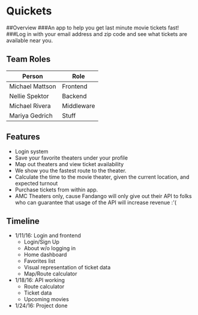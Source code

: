 # Quickets

##Overview
###An app to help you get last minute movie tickets fast!
###Log in with your email address and zip code and see what tickets are available near you.

## Team Roles
|Person            |Role           |
|------------------|---------------|
| Michael Mattson  |Frontend       |
| Nellie Spektor   |Backend        |
| Michael Rivera   |Middleware     |
| Mariya Gedrich   |Stuff          |

## Features
* Login system
* Save your favorite theaters under your profile
* Map out theaters and view ticket availability
* We show you the fastest route to the theater.
* Calculate the time to the movie theater, given the current location, and expected turnout
* Purchase tickets from within app.
* AMC Theaters only, cause Fandango will only give out their API to folks who can guarantee that usage of the API will increase revenue :'(

## Timeline
* 1/11/16: Login and frontend
  * Login/Sign Up
  * About w/o logging in
  * Home dashboard
  * Favorites list
  * Visual representation of ticket data
  * Map/Route calculator
* 1/18/16: API working
  * Route calculator
  * Ticket data
  * Upcoming movies
* 1/24/16: Project done
